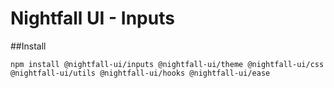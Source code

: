 # Nightfall UI - Inputs

##Install
```shell
npm install @nightfall-ui/inputs @nightfall-ui/theme @nightfall-ui/css @nightfall-ui/utils @nightfall-ui/hooks @nightfall-ui/ease 
```